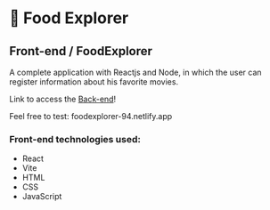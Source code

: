 # :spaghetti: Food Explorer

## Front-end / FoodExplorer

A complete application with Reactjs and Node, in which the user can register information about his favorite movies.

Link to access the [Back-end](https://github.com/rauleffting/foodexplorer-api)!

Feel free to test: foodexplorer-94.netlify.app

### Front-end technologies used:
- React
- Vite
- HTML
- CSS
- JavaScript

